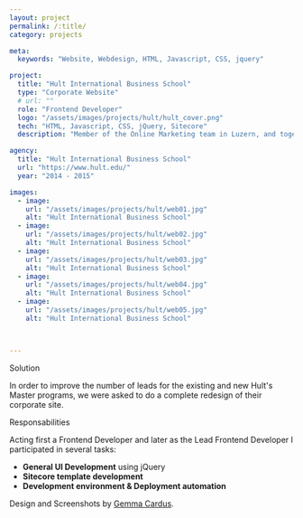 ```yaml
---
layout: project
permalink: /:title/
category: projects

meta:
  keywords: "Website, Webdesign, HTML, Javascript, CSS, jquery"

project:
  title: "Hult International Business School"
  type: "Corporate Website"
  # url: ""
  role: "Frontend Developer"
  logo: "/assets/images/projects/hult/hult_cover.png"
  tech: "HTML, Javascript, CSS, jQuery, Sitecore"
  description: "Member of the Online Marketing team in Luzern, and together with other colleagues in London and Bangalore together we redesigned and developed a new complete Hult Corporate Site."

agency:
  title: "Hult International Business School"
  url: "https://www.hult.edu/"
  year: "2014 - 2015"

images:
  - image:
    url: "/assets/images/projects/hult/web01.jpg"
    alt: "Hult International Business School"
  - image:
    url: "/assets/images/projects/hult/web02.jpg"
    alt: "Hult International Business School"
  - image:
    url: "/assets/images/projects/hult/web03.jpg"
    alt: "Hult International Business School"
  - image:
    url: "/assets/images/projects/hult/web04.jpg"
    alt: "Hult International Business School"
  - image:
    url: "/assets/images/projects/hult/web05.jpg"
    alt: "Hult International Business School"



---
```

<div class="h2">Solution</div>
<p>In order to improve the number of leads for the existing and new Hult's Master programs, we were asked to do a complete redesign of their corporate site.
</p>
<div class="h2">Responsabilities</div>
<p>Acting first a Frontend Developer and later as the Lead Frontend Developer I participated in several tasks:
</p>
<ul class="attached-list">
  <li><b>General UI Development</b> using jQuery</li>
  <li><b>Sitecore template development</b></li>
  <li><b>Development environment & Deployment automation</b></li>
</ul>
<div class="comment-line">Design and Screenshots by <a href="https://www.behance.net/gemmacardus" target="_blank" rel="noopener noreferrer">Gemma Cardus</a>.</div>
